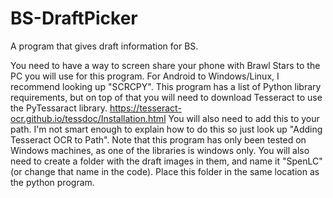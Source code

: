 # BS-DraftPicker
A program that gives draft information for BS.

You need to have a way to screen share your phone with Brawl Stars to the PC you will use for this program. For Android to Windows/Linux, I recommend looking up "SCRCPY".
This program has a list of Python library requirements, but on top of that you will need to download Tesseract to use the PyTessaract library.
https://tesseract-ocr.github.io/tessdoc/Installation.html
You will also need to add this to your path.
I'm not smart enough to explain how to do this so just look up "Adding Tesseract OCR to Path". 
Note that this program has only been tested on Windows machines, as one of the libraries is windows only. 
You will also need to create a folder with the draft images in them, and name it "SpenLC" (or change that name in the code). Place this folder in the same location as the python program. 
